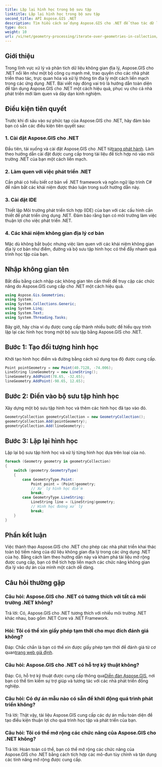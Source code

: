 ```yaml
---
title: Lặp lại hình học trong bộ sưu tập
linktitle: Lặp lại hình học trong bộ sưu tập
second_title: API Aspose.GIS .NET
description: Tìm hiểu cách sử dụng Aspose.GIS cho .NET để thao tác dữ liệu không gian địa lý một cách liền mạch trong các ứng dụng .NET của bạn.
type: docs
weight: 10
url: /vi/net/geometry-processing/iterate-over-geometries-in-collection/
---
```

## Giới thiệu
Trong lĩnh vực xử lý và phân tích dữ liệu không gian địa lý, Aspose.GIS cho .NET nổi lên như một bộ công cụ mạnh mẽ, trao quyền cho các nhà phát triển thao tác, trực quan hóa và xử lý thông tin địa lý một cách liền mạch trong các ứng dụng .NET. Bài viết này đóng vai trò là hướng dẫn toàn diện để tận dụng Aspose.GIS cho .NET một cách hiệu quả, phục vụ cho cả nhà phát triển mới làm quen và dày dạn kinh nghiệm.
## Điều kiện tiên quyết
Trước khi đi sâu vào sự phức tạp của Aspose.GIS cho .NET, hãy đảm bảo bạn có sẵn các điều kiện tiên quyết sau:
### 1. Cài đặt Aspose.GIS cho .NET
 Đầu tiên, tải xuống và cài đặt Aspose.GIS cho .NET từ[trang phát hành](https://releases.aspose.com/gis/net/). Làm theo hướng dẫn cài đặt được cung cấp trong tài liệu để tích hợp nó vào môi trường .NET của bạn một cách liền mạch.
### 2. Làm quen với việc phát triển .NET
Cần phải có hiểu biết cơ bản về .NET framework và ngôn ngữ lập trình C# để nắm bắt các khái niệm được thảo luận trong suốt hướng dẫn này.
### 3. Cài đặt IDE
Thiết lập Môi trường phát triển tích hợp (IDE) của bạn với các cấu hình cần thiết để phát triển ứng dụng .NET. Đảm bảo rằng bạn có môi trường làm việc thuận lợi cho việc phát triển .NET.
### 4. Các khái niệm không gian địa lý cơ bản
Mặc dù không bắt buộc nhưng việc làm quen với các khái niệm không gian địa lý cơ bản như điểm, đường và bộ sưu tập hình học có thể đẩy nhanh quá trình học tập của bạn.

## Nhập không gian tên
Bắt đầu bằng cách nhập các không gian tên cần thiết để truy cập các chức năng do Aspose.GIS cung cấp cho .NET một cách hiệu quả.

```csharp
using Aspose.Gis.Geometries;
using System;
using System.Collections.Generic;
using System.Linq;
using System.Text;
using System.Threading.Tasks;
```


Bây giờ, hãy chia ví dụ được cung cấp thành nhiều bước để hiểu quy trình lặp lại các hình học trong một bộ sưu tập bằng Aspose.GIS cho .NET.
## Bước 1: Tạo đối tượng hình học
Khởi tạo hình học điểm và đường bằng cách sử dụng tọa độ được cung cấp.
```csharp
Point pointGeometry = new Point(40.7128, -74.006);
LineString lineGeometry = new LineString();
lineGeometry.AddPoint(78.65, -32.65);
lineGeometry.AddPoint(-98.65, 12.65);
```
## Bước 2: Điền vào bộ sưu tập hình học
Xây dựng một bộ sưu tập hình học và thêm các hình học đã tạo vào đó.
```csharp
GeometryCollection geometryCollection = new GeometryCollection();
geometryCollection.Add(pointGeometry);
geometryCollection.Add(lineGeometry);
```
## Bước 3: Lặp lại hình học
Lặp lại bộ sưu tập hình học và xử lý từng hình học dựa trên loại của nó.
```csharp
foreach (Geometry geometry in geometryCollection)
{
    switch (geometry.GeometryType)
    {
        case GeometryType.Point:
            Point point = (Point)geometry;
            // Xử lý hình học điểm
            break;
        case GeometryType.LineString:
            LineString line = (LineString)geometry;
            // Hình học đường xử lý
            break;
    }
}
```

## Phần kết luận
Việc thành thạo Aspose.GIS cho .NET cho phép các nhà phát triển khai thác toàn bộ tiềm năng của dữ liệu không gian địa lý trong các ứng dụng .NET của họ. Bằng cách làm theo hướng dẫn này và khám phá tài liệu mở rộng được cung cấp, bạn có thể tích hợp liền mạch các chức năng không gian địa lý vào dự án của mình một cách dễ dàng.
## Câu hỏi thường gặp
### Câu hỏi: Aspose.GIS cho .NET có tương thích với tất cả môi trường .NET không?
Trả lời: Có, Aspose.GIS cho .NET tương thích với nhiều môi trường .NET khác nhau, bao gồm .NET Core và .NET Framework.
### Hỏi: Tôi có thể xin giấy phép tạm thời cho mục đích đánh giá không?
 Đáp: Chắc chắn là bạn có thể xin được giấy phép tạm thời để đánh giá từ cơ quan[trang web giả định](https://purchase.aspose.com/temporary-license/).
### Câu hỏi: Aspose.GIS cho .NET có hỗ trợ kỹ thuật không?
 Đáp: Có, hỗ trợ kỹ thuật được cung cấp thông qua[Diễn đàn Aspose.GIS](https://forum.aspose.com/c/gis/33), nơi bạn có thể tìm kiếm sự trợ giúp và tương tác với các nhà phát triển đồng nghiệp.
### Câu hỏi: Có dự án mẫu nào có sẵn để khởi động quá trình phát triển không?
Trả lời: Thật vậy, tài liệu Aspose.GIS cung cấp các dự án mẫu toàn diện để tạo điều kiện thuận lợi cho quá trình học tập và phát triển của bạn.
### Câu hỏi: Tôi có thể mở rộng các chức năng của Aspose.GIS cho .NET không?
Trả lời: Hoàn toàn có thể, bạn có thể mở rộng các chức năng của Aspose.GIS cho .NET bằng cách tích hợp các mô-đun tùy chỉnh và tận dụng các tính năng mở rộng được cung cấp.